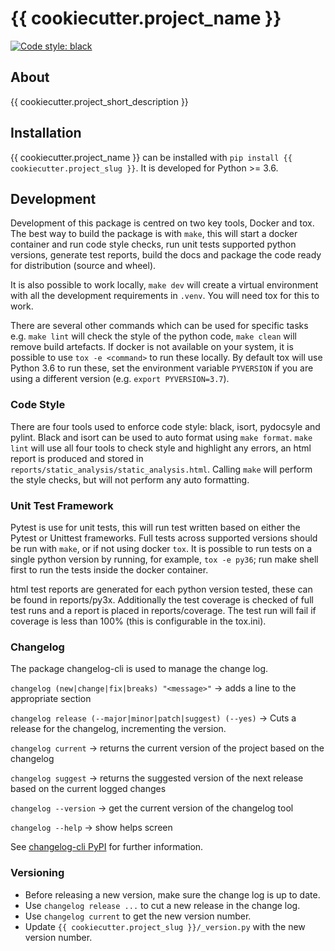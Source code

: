 # {{ cookiecutter.project_name }}
[![Code style: black](https://img.shields.io/badge/code%20style-black-000000.svg)](https://github.com/psf/black)


## About
{{ cookiecutter.project_short_description }}


## Installation
{{ cookiecutter.project_name }} can be installed with `pip install {{ cookiecutter.project_slug }}`.
It is developed for Python >= 3.6.


## Development
Development of this package is centred on two key tools, Docker and tox.
The best way to build the package is with `make`, this will start a docker container and run code style checks, run unit tests supported python versions, generate test reports, build the docs and package the code ready for distribution (source and wheel).

It is also possible to work locally, `make dev` will create a virtual environment with all the development requirements in `.venv`. You will need tox for this to work.

There are several other commands which can be used for specific tasks e.g. `make lint` will check the style of the python code, `make clean` will remove build artefacts.
If docker is not available on your system, it is possible to use `tox -e <command>` to run these locally. By default tox will use Python 3.6 to run these, set the environment variable `PYVERSION` if you are using a different version (e.g. `export PYVERSION=3.7`).


### Code Style
There are four tools used to enforce code style: black, isort, pydocsyle and pylint.
Black and isort can be used to auto format using `make format`.
`make lint` will use all four tools to check style and highlight any errors, an html report is produced and stored in `reports/static_analysis/static_analysis.html`.
Calling `make` will perform the style checks, but will not perform any auto formatting.


### Unit Test Framework
Pytest is use for unit tests, this will run test written based on either the Pytest or Unittest frameworks.
Full tests across supported versions should be run with `make`, or if not using docker `tox`.
It is possible to run tests on a single python version by running, for example, `tox -e py36`; run make shell first to run the tests inside the docker container.

html test reports are generated for each python version tested, these can be found in reports/py3x.
Additionally the test coverage is checked of full test runs and a report is placed in reports/coverage.
The test run will fail if coverage is less than 100% (this is configurable in the tox.ini).


### Changelog
The package changelog-cli is used to manage the change log.

`changelog (new|change|fix|breaks) "<message>"` -> adds a line to the appropriate section

`changelog release (--major|minor|patch|suggest) (--yes)` -> Cuts a release for the changelog, incrementing the version.

`changelog current` -> returns the current version of the project based on the changelog

`changelog suggest` -> returns the suggested version of the next release based on the current logged changes

`changelog --version` -> get the current version of the changelog tool

`changelog --help` -> show helps screen

See [changelog-cli PyPI](https://pypi.org/project/changelog-cli/) for further information.


### Versioning
- Before releasing a new version, make sure the change log is up to date.
- Use `changelog release ...` to cut a new release in the change log.
- Use `changelog current` to get the new version number.
- Update `{{ cookiecutter.project_slug }}/_version.py` with the new version number.
